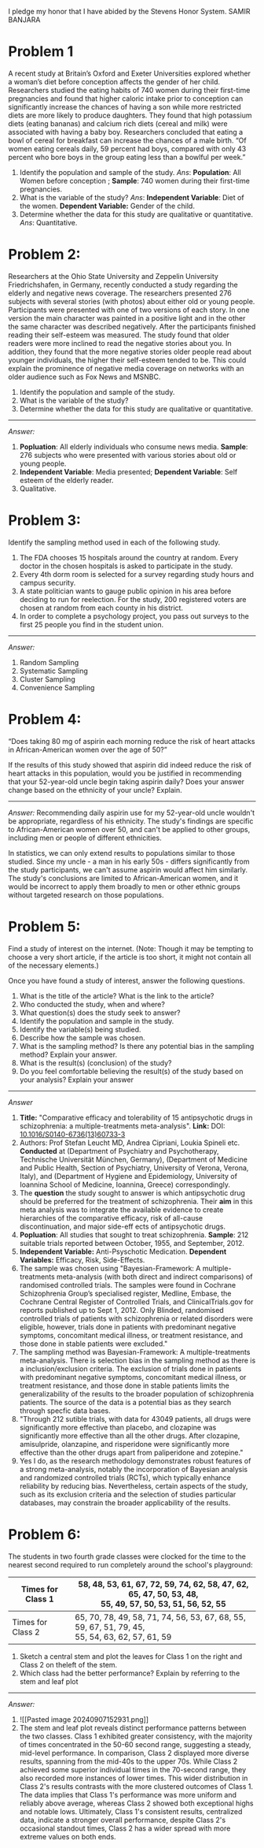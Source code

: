 I pledge my honor that I have abided by the Stevens Honor System.
SAMIR BANJARA

# Problem 1
A recent study at Britain’s Oxford and Exeter Universities explored whether a woman’s diet before conception affects the gender of her child. Researchers studied the eating habits of 740 women during their first-time pregnancies and found that higher caloric intake prior to conception can significantly increase the chances of having a son while more restricted diets are more likely to produce daughters. They found that high potassium diets (eating bananas) and calcium rich diets (cereal and milk) were associated with having a baby boy. Researchers concluded that eating a bowl of cereal for breakfast can increase the chances of a male birth. “Of women eating cereals daily, 59 percent had boys, compared with only 43 percent who bore boys in the group eating less than a bowlful per week.”

1) Identify the population and sample of the study.
		*Ans*: **Population**: All Women before conception ; **Sample**: 740 women during their first-time pregnancies.
2) What is the variable of the study?
		*Ans*: **Independent Variable**: Diet of the women. **Dependent Variable:** Gender of the child.
3) Determine whether the data for this study are qualitative or quantitative.
		*Ans*: Quantitative.
# Problem 2:
Researchers at the Ohio State University and Zeppelin University Friedrichshafen, in Germany, recently conducted a study regarding the elderly and negative news coverage. The researchers presented 276 subjects with several stories (with photos) about either old or young people. Participants were presented with one of two versions of each story. In one version the main character was painted in a positive light and in the other the same character was described negatively. After the participants finished reading their self-esteem was measured. The study found that older readers were more inclined to read the negative stories about you. In addition, they found that the more negative stories older people read about younger individuals, the higher their self-esteem tended to be. This could explain the prominence of negative media coverage on networks with an older audience such as Fox News and MSNBC.

1) Identify the population and sample of the study.
2) What is the variable of the study?
3) Determine whether the data for this study are qualitative or quantitative.
***
*Answer:* 
1. **Popluation**: All elderly individuals who consume news media. **Sample**: 276 subjects who were presented with various stories about old or young people.
2. **Independent Variable**: Media presented; **Dependent Variable**: Self esteem of the elderly reader.
3. Qualitative.
# Problem 3:
Identify the sampling method used in each of the following study.

1) The FDA chooses 15 hospitals around the country at random. Every doctor in the chosen hospitals is asked to participate in the study.
2) Every 4th dorm room is selected for a survey regarding study hours and campus security.
3) A state politician wants to gauge public opinion in his area before deciding to run for reelection. For the study, 200 registered voters are chosen at random from each county in his district.
4) In order to complete a psychology project, you pass out surveys to the first 25 people you find in the student union.
***
*Answer:* 
1. Random Sampling
2. Systematic Sampling
3. Cluster Sampling
4. Convenience Sampling
# Problem 4:
“Does taking 80 mg of aspirin each morning reduce the risk of heart attacks in African-American women over the age of 50?” 

If the results of this study showed that aspirin did indeed reduce the risk of heart attacks in this population, would you be justified in recommending that your 52-year-old uncle begin taking aspirin daily? Does your answer change based on the ethnicity of your uncle? Explain.
***
*Answer:* Recommending daily aspirin use for my 52-year-old uncle wouldn't be appropriate, regardless of his ethnicity. The study's findings are specific to African-American women over 50, and can't be applied to other groups, including men or people of different ethnicities.

In statistics, we can only extend results to populations similar to those studied. Since my uncle - a man in his early 50s - differs significantly from the study participants, we can't assume aspirin would affect him similarly. The study's conclusions are limited to African-American women, and it would be incorrect to apply them broadly to men or other ethnic groups without targeted research on those populations.

# Problem 5:
Find a study of interest on the internet. (Note: Though it may be tempting to choose a very short article, if the article is too short, it might not contain all of the necessary elements.)

Once you have found a study of interest, answer the following questions.

1) What is the title of the article? What is the link to the article?
2) Who conducted the study, when and where?
3) What question(s) does the study seek to answer?
4) Identify the population and sample in the study.
5) Identify the variable(s) being studied.
6) Describe how the sample was chosen.
7) What is the sampling method? Is there any potential bias in the sampling method? Explain your answer.
8) What is the result(s) (conclusion) of the study?
9) Do you feel comfortable believing the result(s) of the study based on your analysis? Explain your answer
***
*Answer*
1. **Title:** "Comparative efficacy and tolerability of 15 antipsychotic drugs in schizophrenia: a multiple-treatments meta-analysis". **Link:** DOI: [10.1016/S0140-6736(13)60733-3](https://doi.org/10.1016/S0140-6736(13)60733-3)
2. Authors: Prof Stefan Leucht MD, Andrea Cipriani, Loukia Spineli etc. **Conducted** at (Department of Psychiatry and Psychotherapy, Technische Universität München, Germany), (Department of Medicine and Public Health, Section of Psychiatry, University of Verona, Verona, Italy), and (Department of Hygiene and Epidemiology, University of Ioannina School of Medicine, Ioannina, Greece) correspondingly.
3. The **question** the study sought to answer is which antipsychotic drug should be preferred for the treatment of schizophrenia. Their **aim** in this meta analysis was to integrate the available evidence to create hierarchies of the comparative efficacy, risk of all-cause discontinuation, and major side-eff ects of antipsychotic drugs.
4. **Popluation**: All studies that sought to treat schizophrenia. **Sample**: 212 suitable trials reported between October, 1955, and September, 2012.
5. **Independent Variable:** Anti-Psyschotic Medication. **Dependent Variables:** Efficacy, Risk, Side-Effects.
6. The sample was chosen using "Bayesian-Framework: A multiple-treatments meta-analysis (with both direct and indirect comparisons) of randomised controlled trials. The samples were found in Cochrane Schizophrenia Group’s specialised register, Medline, Embase, the Cochrane Central Register of Controlled Trials, and ClinicalTrials.gov for reports published up to Sept 1, 2012. Only  Blinded, randomised controlled trials of patients with schizophrenia or related disorders were eligible, however, trials done in patients with predominant negative symptoms, concomitant medical illness, or treatment resistance, and those done in stable patients were excluded."
7. The sampling method was Bayesian-Framework:  A multiple-treatments meta-analysis. There is selection bias in the sampling method as there is a inclusion/exclusion criteria. The exclusion of trials done in patients with predominant negative symptoms, concomitant medical illness, or treatment resistance, and those done in stable patients limits the generalizability of the results to the broader population of schizophrenia patients. The source of the data is a potential bias as they search through specfic data bases. 
8. "Through 212 sutible trials, with data for 43049 patients, all drugs were significantly more effective than placebo, and clozapine was significantly more effective than all the other drugs. After clozapine, amisulpride, olanzapine, and risperidone were significantly more effective than the other drugs apart from paliperidone and zotepine."
9. Yes I do, as the research methodology demonstrates robust features of a strong meta-analysis, notably the incorporation of Bayesian analysis and randomized controlled trials (RCTs), which typically enhance reliability by reducing bias. Nevertheless, certain aspects of the study, such as its exclusion criteria and the selection of studies  particular databases, may constrain the broader applicability of the results.

# Problem 6:
The students in two fourth grade classes were clocked for the time to the nearest second required to run completely around the school's playground:

| Times for Class 1 | 58, 48, 53, 61, 67, 72, 59, 74, 62, 58, 47, 62, 65, 47, 50, 53, 48,<br>55, 49, 57, 50, 53, 51, 56, 52, 55 |
| --------------------- | ------------------------------------------------------------------------------------------------------------- |
| Times for Class 2     | 65, 70, 78, 49, 58, 71, 74, 56, 53, 67, 68, 55, 59, 67, 51, 79, 45,<br>55, 54, 63, 62, 57, 61, 59             |

1) Sketch a central stem and plot the leaves for Class 1 on the right and Class 2 on theleft of the stem.
2) Which class had the better performance? Explain by referring to the stem and leaf plot
***
*Answer:*
1. ![[Pasted image 20240907152931.png]]
2. The stem and leaf plot reveals distinct performance patterns between the two classes. Class 1 exhibited greater consistency, with the majority of times concentrated in the 50-60 second range, suggesting a steady, mid-level performance. In comparison, Class 2 displayed more diverse results, spanning from the mid-40s to the upper 70s. While Class 2 achieved some superior individual times in the 70-second range, they also recorded more instances of lower times. This wider distribution in Class 2's results contrasts with the more clustered outcomes of Class 1. The data implies that Class 1's performance was more uniform and reliably above average, whereas Class 2 showed both exceptional highs and notable lows. Ultimately, Class 1's consistent results, centralized data, indicate a stronger overall performance, despite Class 2's occasional standout times, Class 2 has a wider spread with more extreme values on both ends. 